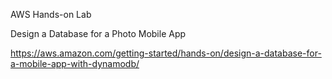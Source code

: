 AWS Hands-on Lab

Design a Database for a Photo Mobile App

https://aws.amazon.com/getting-started/hands-on/design-a-database-for-a-mobile-app-with-dynamodb/
